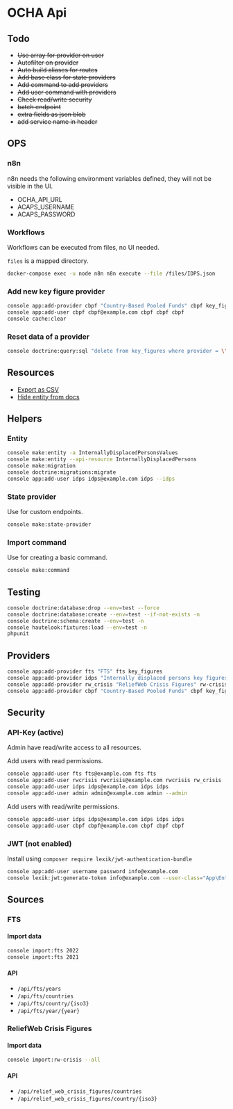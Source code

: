 # OCHA Api

## Todo

- ~~Use array for provider on user~~
- ~~Autofilter on provider~~
- ~~Auto build aliases for routes~~
- ~~Add base class for state providers~~
- ~~Add command to add providers~~
- ~~Add user command with providers~~
- ~~Check read/write security~~
- ~~batch endpoint~~
- ~~extra fields as json blob~~
- ~~add service name in header~~

## OPS

### n8n

n8n needs the following environment variables defined, they will not be visible in the UI.

- OCHA_API_URL
- ACAPS_USERNAME
- ACAPS_PASSWORD

### Workflows

Workflows can be executed from files, no UI needed.

`files` is a mapped directory.

```bash
docker-compose exec -u node n8n n8n execute --file /files/IDPS.json
```

### Add new key figure provider

```bash
console app:add-provider cbpf "Country-Based Pooled Funds" cbpf key_figures
console app:add-user cbpf cbpf@example.com cbpf cbpf cbpf
console cache:clear
```

### Reset data of a provider

```bash
console doctrine:query:sql "delete from key_figures where provider = \"cbpf\""
```

## Resources

- [Export as CSV](https://locastic.com/blog/easy-csv-export-in-api-platform)
- [Hide entity from docs](https://api-platform.com/docs/core/operations/#expose-a-model-without-any-routes)

## Helpers

### Entity

```bash
console make:entity -a InternallyDisplacedPersonsValues
console make:entity --api-resource InternallyDisplacedPersons
console make:migration
console doctrine:migrations:migrate
console app:add-user idps idps@example.com idps --idps
```

### State provider

Use for custom endpoints.

```bash
console make:state-provider
```

### Import command

Use for creating a basic command.

```bash
console make:command
```

## Testing

```bash
console doctrine:database:drop --env=test --force
console doctrine:database:create --env=test --if-not-exists -n
console doctrine:schema:create --env=test -n
console hautelook:fixtures:load --env=test -n
phpunit
```

## Providers

```bash
console app:add-provider fts "FTS" fts key_figures
console app:add-provider idps "Internally displaced persons key figures" idps key_figures
console app:add-provider rw_crisis "ReliefWeb Crisis Figures" rw-crisis key_figures
console app:add-provider cbpf "Country-Based Pooled Funds" cbpf key_figures
```

## Security

### API-Key (active)

Admin have read/write access to all resources.

Add users with read permissions.

```bash
console app:add-user fts fts@example.com fts fts
console app:add-user rwcrisis rwcrisis@example.com rwcrisis rw_crisis
console app:add-user idps idps@example.com idps idps
console app:add-user admin admin@example.com admin --admin
```

Add users with read/write permissions.

```bash
console app:add-user idps idps@example.com idps idps idps
console app:add-user cbpf cbpf@example.com cbpf cbpf cbpf
```

### JWT (not enabled)

Install using `composer require lexik/jwt-authentication-bundle`

```bash
console app:add-user username password info@example.com
console lexik:jwt:generate-token info@example.com --user-class="App\Entity\User"
```

## Sources

### FTS

#### Import data

```bash
console import:fts 2022
console import:fts 2021
```

#### API

- `/api/fts/years`
- `/api/fts/countries`
- `/api/fts/country/{iso3}`
- `/api/fts/year/{year}`

### ReliefWeb Crisis Figures

#### Import data

```bash
console import:rw-crisis --all
```

#### API

- `/api/relief_web_crisis_figures/countries`
- `/api/relief_web_crisis_figures/country/{iso3}`
